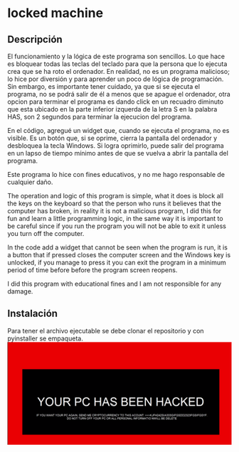 # locked machine


## Descripción

El funcionamiento y la lógica de este programa son sencillos. Lo que hace es bloquear todas las teclas del teclado para que la persona que lo ejecuta crea que se ha roto el ordenador. 
En realidad, no es un programa malicioso; lo hice por diversión y para aprender un poco de lógica de programación. Sin embargo, es importante tener cuidado, ya que si se ejecuta el programa, no se podrá salir de él a menos que se apague el ordenador, otra opcion para terminar el programa es dando click en un recuadro diminuto que esta ubicado en la parte inferior izquerda de la letra S en la palabra HAS, son 2 segundos para terminar la ejecucion del programa.

En el código, agregué un widget que, cuando se ejecuta el programa, no es visible. Es un botón que, si se oprime, cierra la pantalla del ordenador y desbloquea la tecla Windows.
Si logra oprimirlo, puede salir del programa en un lapso de tiempo mínimo antes de que se vuelva a abrir la pantalla del programa.

Este programa lo hice con fines educativos, y no me hago responsable de cualquier daño.




The operation and logic of this program is simple, what it does is block all the keys on the keyboard so that the person who runs it believes that the computer 
has broken, in reality it is not a malicious program, I did this for fun and learn a little programming logic, in the same way it is important to be careful since 
if you run the program you will not be able to exit it unless you turn off the computer.

In the code add a widget that cannot be seen when the program is run, it is a button that if pressed closes the computer screen and the Windows key is unlocked, 
if you manage to press it you can exit the program in a minimum period of time before before the program screen reopens.

I did this program with educational fines and I am not responsible for any damage.


## Instalación

Para tener el archivo ejecutable se debe clonar el repositorio y con pyinstaller se empaqueta.
![vista previa del programa](assets/preview_img.png)
